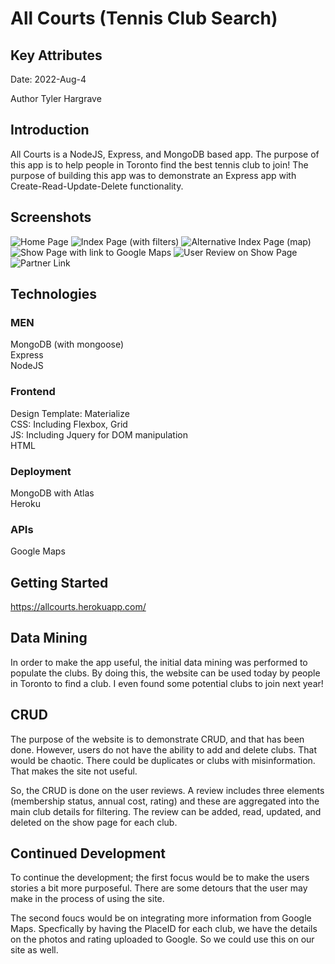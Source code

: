 # All Courts (Tennis Club Search)

## Key Attributes

Date: 2022-Aug-4

Author Tyler Hargrave

## Introduction

All Courts is a NodeJS, Express, and MongoDB based app. The purpose of this app is to help people in Toronto find the best tennis club to join! The purpose of building this app was to demonstrate an Express app with Create-Read-Update-Delete functionality.

## Screenshots

![Home Page](/public/images/screenshot1.jpg "Home Page")
![Index Page (with filters)](/public/images/screenshot2.jpg "Index Page")
![Alternative  Index Page (map)](/public/images/screenshot3.jpg "Map Page")
![Show Page with link to Google Maps](/public/images/screenshot4.jpg "Show Page")
![User Review on Show Page](/public/images/screenshot5.jpg "User Review")
![Partner Link](/public/images/screenshot6.jpg "Partner Link")

## Technologies

### MEN

MongoDB (with mongoose)
<br/>
Express
<br/>
NodeJS

### Frontend

Design Template: Materialize
<br/>
CSS: Including Flexbox, Grid
<br/>
JS: Including Jquery for DOM manipulation
<br/>
HTML

### Deployment

MongoDB with Atlas
<br/>
Heroku

### APIs

Google Maps

## Getting Started

https://allcourts.herokuapp.com/

## Data Mining

In order to make the app useful, the initial data mining was performed to populate the clubs. By doing this, the website can be used today by people in Toronto to find a club. I even found some potential clubs to join next year!

## CRUD

The purpose of the website is to demonstrate CRUD, and that has been done. However, users do not have the ability to add and delete clubs. That would be chaotic. There could be duplicates or clubs with misinformation. That makes the site not useful.

So, the CRUD is done on the user reviews. A review includes three elements (membership status, annual cost, rating) and these are aggregated into the main club details for filtering. The review can be added, read, updated, and deleted on the show page for each club.

## Continued Development

To continue the development; the first focus would be to make the users stories a bit more purposeful. There are some detours that the user may make in the process of using the site.

The second foucs would be on integrating more information from Google Maps. Specfically by having the PlaceID for each club, we have the details on the photos and rating uploaded to Google. So we could use this on our site as well.
